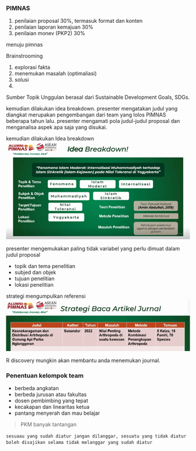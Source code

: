 ### PIMNAS
1. penilaian proposal 30%, termasuk format dan konten
2. penilaian laporan kemajuan 30%
3. penilaian monev (PKP2) 30%

menuju pimnas

Brainstrooming
1. explorasi fakta
2. menemukan masalah (optimaliasi)
3. solusi
4. 
Sumber Topik Unggulan berasal dari Sustainable Development Goals, SDGs.

kemudian dilakukan idea breakdown. presenter mengatakan judul yang diangkat merupakan pengembangan dari team yang lolos PIMNAS beberapa tahun lalu. presenter mengamati pola judul-judul proposal dan menganalisa aspek apa saja yang disukai. 

kemudian dilakukan Idea breakdown
![18aa8ae7548eb039c15681846053d09e.png](../../../_resources/18aa8ae7548eb039c15681846053d09e.png)


presenter mengemukakan paling tidak variabel yang perlu dimuat dalam judul proposal

- topik dan tema penelitian
- subjed dan objek
- tujuan penelitian
- lokasi penelitian

strategi mengumpulkan referensi
![67f0524bdcbaef20b0052c0b7597dd14.png](../../../_resources/67f0524bdcbaef20b0052c0b7597dd14.png)

R discovery mungkin akan membantu anda menemukan journal. 

### Penentuan kelompok team
- berbeda angkatan
- berbeda jurusan atau fakultas
- dosen pembimbing yang tepat
- kecakapan dan linearitas ketua
- pantang menyerah dan mau belajar

> PKM banyak tantangan

`sesuaau yang sudah diatur jangan dilanggar, sesuatu yang tidak diatur boleh disajikan selama tidak melanggar yang sudah diatur`


